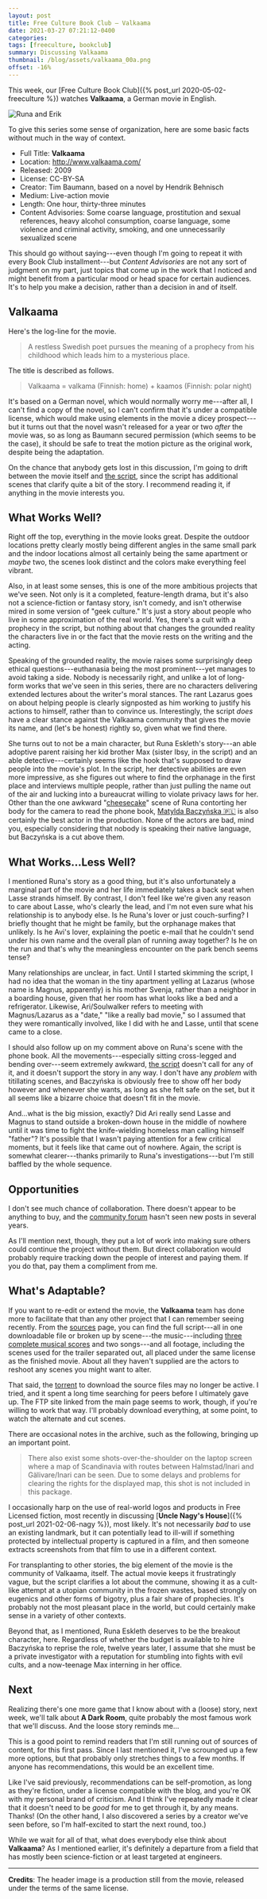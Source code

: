 ```yaml
---
layout: post
title: Free Culture Book Club — Valkaama
date: 2021-03-27 07:21:12-0400
categories:
tags: [freeculture, bookclub]
summary: Discussing Valkaama
thumbnail: /blog/assets/valkaama_00a.png
offset: -16%
---
```


This week, our [Free Culture Book Club]({% post_url 2020-05-02-freeculture %}) watches **Valkaama**, a German movie in English.

![Runa and Erik](/blog/assets/valkaama_00a.png "Runa and Erik")

To give this series some sense of organization, here are some basic facts without much in the way of context.

 * Full Title:  **Valkaama**
 * Location:  <http://www.valkaama.com/>
 * Released:  2009
 * License:  CC-BY-SA
 * Creator:  Tim Baumann, based on a novel by Hendrik Behnisch
 * Medium:  Live-action movie
 * Length:  One hour, thirty-three minutes
 * Content Advisories:  Some coarse language, prostitution and sexual references, heavy alcohol consumption, coarse language, some violence and criminal activity, smoking, and one unnecessarily sexualized scene

This should go without saying---even though I'm going to repeat it with every Book Club installment---but *Content Advisories* are not any sort of judgment on my part, just topics that come up in the work that I noticed and might benefit from a particular mood or head space for certain audiences.  It's to help you make a decision, rather than a decision in and of itself.

## Valkaama

Here's the log-line for the movie.

 > A restless Swedish poet pursues the meaning of a prophecy from his childhood which leads him to a mysterious place.

The title is described as follows.

 > Valkaama = valkama (Finnish: home) + kaamos (Finnish: polar night)

It's based on a German novel, which would normally worry me---after all, I can't find a copy of the novel, so I can't confirm that it's under a compatible license, which would make using elements in the movie a dicey prospect---but it turns out that the novel wasn't released for a year or two *after* the movie was, so as long as Baumann secured permission (which seems to be the case), it should be safe to treat the motion picture as the original work, despite being the adaptation.

On the chance that anybody gets lost in this discussion, I'm going to drift between the movie itself and [the script](http://www.valkaama.com/download.php?target=media/script/Valkaama_v.2007-06-30(English-Final).pdf), since the script has additional scenes that clarify quite a bit of the story.  I recommend reading it, if anything in the movie interests you.

## What Works Well?

Right off the top, everything in the movie looks great.  Despite the outdoor locations pretty clearly mostly being different angles in the same small park and the indoor locations almost all certainly being the same apartment or *maybe* two, the scenes look distinct and the colors make everything feel vibrant.

Also, in at least some senses, this is one of the more ambitious projects that we've seen.  Not only is it a completed, feature-length drama, but it's also not a science-fiction or fantasy story, isn't comedy, and isn't otherwise mired in some version of "geek culture."  It's just a story about people who live in some approximation of the real world.  Yes, there's a cult with a prophecy in the script, but nothing about that changes the grounded reality the characters live in or the fact that the movie rests on the writing and the acting.

Speaking of the grounded reality, the movie raises some surprisingly deep ethical questions---euthanasia being the most prominent---yet manages to avoid taking a side.  Nobody is necessarily right, and unlike a lot of long-form works that we've seen in this series, there are no characters delivering extended lectures about the writer's moral stances.  The rant Lazarus goes on about helping people is clearly signposted as him working to justify his actions to himself, rather than to convince us.  Interestingly, the script *does* have a clear stance against the Valkaama community that gives the movie its name, and (let's be honest) rightly so, given what we find there.

She turns out to not be a main character, but Runa Eskleth's story---an able adoptive parent raising her kid brother Max (sister Ibsy, in the script) and an able detective---certainly seems like the hook that's supposed to draw people into the movie's plot.  In the script, her detective abilities are even more impressive, as she figures out where to find the orphanage in the first place and interviews multiple people, rather than just pulling the name out of the air and lucking into a bureaucrat willing to violate privacy laws for her.  Other than the one awkward "[cheesecake](https://en.wikipedia.org/wiki/Pin-up_model)" scene of Runa contorting her body for the camera to read the phone book, [Matylda Baczyńska 🇵🇱](http://www.matyldabaczynska.pl/) is also certainly the best actor in the production.  None of the actors are bad, mind you, especially considering that nobody is speaking their native language, but Baczyńska is a cut above them.

## What Works...Less Well?

I mentioned Runa's story as a good thing, but it's also unfortunately a marginal part of the movie and her life immediately takes a back seat when Lasse strands himself.  By contrast, I don't feel like we're given any reason to care about Lasse, who's clearly the lead, and I'm not even sure what his relationship is to anybody else.  Is he Runa's lover or just couch-surfing?  I briefly thought that he might be family, but the orphanage makes that unlikely.  Is he Avi's lover, explaining the poetic e-mail that he couldn't send under his own name and the overall plan of running away together?  Is he on the run and that's why the meaningless encounter on the park bench seems tense?

Many relationships are unclear, in fact.  Until I started skimming the script, I had no idea that the woman in the tiny apartment yelling at Lazarus (whose name is Magnus, apparently) is his mother Svenja, rather than a neighbor in a boarding house, given that her room has what looks like a bed and a refrigerator.  Likewise, Ari/Soulwalker refers to meeting with Magnus/Lazarus as a "date," "like a really bad movie," so I assumed that they were romantically involved, like I did with he and Lasse, until that scene came to a close.

I should also follow up on my comment above on Runa's scene with the phone book.  All the movements---especially sitting cross-legged and bending over---seem extremely awkward, [the script](http://www.valkaama.com/index.php?page=script&l=en&scene=14) doesn't call for any of it, and it doesn't support the story in any way.  I don't have any *problem* with titillating scenes, and Baczyńska is obviously free to show off her body however and whenever she wants, as long as she felt safe on the set, but it all seems like a bizarre choice that doesn't fit in the movie.

And...what is the big mission, exactly?  Did Ari really send Lasse and Magnus to stand outside a broken-down house in the middle of nowhere until it was time to fight the knife-wielding homeless man calling himself "father"?  It's possible that I wasn't paying attention for a few critical moments, but it feels like that came out of nowhere.  Again, the script is somewhat clearer---thanks primarily to Runa's investigations---but I'm still baffled by the whole sequence.

## Opportunities

I don't see much chance of collaboration.  There doesn't appear to be anything to buy, and the [community forum](http://www.valkaama.com/forum/index.php) hasn't seen new posts in several years.

As I'll mention next, though, they put a lot of work into making sure others could continue the project without them.  But direct collaboration would probably require tracking down the people of interest and paying them.  If you do that, pay them a compliment from me.

## What's Adaptable?

If you want to re-edit or extend the movie, the **Valkaama** team has done more to facilitate that than any other project that I can remember seeing recently.  From the [sources](http://www.valkaama.com/index.php?page=sources&l=en) page, you can find the full script---all in one downloadable file or broken up by scene---the music---including [three complete musical scores](http://www.valkaama.com/index.php?page=music&l=en) and two songs---and all footage, including the scenes used for the trailer separated out, all placed under the same license as the finished movie.  About all they haven't supplied are the actors to reshoot any scenes you might want to alter.

That said, the [torrent](http://www.valkaama.com/download.php?target=media/Valkaama_Sources.torrent) to download the source files may no longer be active.  I tried, and it spent a long time searching for peers before I ultimately gave up.  The FTP site linked from the main page seems to work, though, if you're willing to work that way.  I'll probably download everything, at some point, to watch the alternate and cut scenes.

There are occasional notes in the archive, such as the following, bringing up an important point.

 > There also exist some shots-over-the-shoulder on the laptop screen where a map of Scandinavia with routes between Halmstad/Inari and Gälivare/Inari can be seen. Due to some delays and problems for clearing the rights for the displayed map, this shot is not included in this package.

I occasionally harp on the use of real-world logos and products in Free Licensed fiction, most recently in discussing [**Uncle Nagy's House**]({% post_url 2021-02-06-nagy %}), most likely.  It's not necessarily *bad* to use an existing landmark, but it can potentially lead to ill-will if something protected by intellectual property is captured in a film, and then someone extracts screenshots from that film to use in a different context.

For transplanting to other stories, the big element of the movie is the community of Valkaama, itself.  The actual movie keeps it frustratingly vague, but the script clarifies a lot about the commune, showing it as a cult-like attempt at a utopian community in the frozen wastes, based strongly on eugenics and other forms of bigotry, plus a fair share of prophecies.  It's probably not the most pleasant place in the world, but could certainly make sense in a variety of other contexts.

Beyond that, as I mentioned, Runa Eskleth deserves to be the breakout character, here.  Regardless of whether the budget is available to hire Baczyńska to reprise the role, twelve years later, I assume that she must be a private investigator with a reputation for stumbling into fights with evil cults, and a now-teenage Max interning in her office.

## Next

Realizing there's one more game that I know about with a (loose) story, next week, we'll talk about **A Dark Room**, quite probably the most famous work that we'll discuss.  And the loose story reminds me...

This is a good point to remind readers that I'm still running out of sources of content, for this first pass.  Since I last mentioned it, I've scrounged up a few more options, but that probably only stretches things to a few months.  If anyone has recommendations, this would be an excellent time.

Like I've said previously, recommendations can be self-promotion, as long as they're fiction, under a license compatible with the blog, and you're OK with my personal brand of criticism.  And I think I've repeatedly made it clear that it doesn't need to be *good* for me to get through it, by any means.  Thanks!  (On the other hand, I also discovered a series by a creator we've seen before, so I'm half-excited to start the next round, too.)

While we wait for all of that, what does everybody else think about **Valkaama**?  As I mentioned earlier, it's definitely a departure from a field that has mostly been science-fiction or at least targeted at engineers.

* * *

**Credits**:  The header image is a production still from the movie, released under the terms of the same license.
